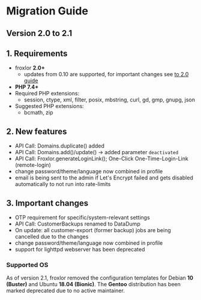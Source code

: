 <script setup>

</script>
# Migration Guide

## Version 2.0 to 2.1

## 1. Requirements

* froxlor **2.0+**
  * updates from 0.10 are supported, for important changes see [to 2.0 guide](2.0.html)
* **PHP 7.4+**
* Required PHP extensions:
  * session, ctype, xml, filter, posix, mbstring, curl, gd, gmp, gnupg, json
* Suggested PHP extensions:
  * bcmath, zip

## 2. New features

- API Call: Domains.duplicate() added
- API Call: Domains.add()/update() -> added parameter `deactivated`
- API Call: Froxlor.generateLoginLink(); One-Click One-Time-Login-Link (remote-login)
- change password/theme/language now combined in profile
- email is being sent to the admin if Let's Encrypt failed and gets disabled automatically to not run into rate-limits

## 3. Important changes

- OTP requirement for specific/system-relevant settings
- API Call: CustomerBackups renamed to DataDump
- On update: all customer-export (former backup) jobs are being cancelled due to the changes
- change password/theme/language now combined in profile
- support for lighttpd webserver has been deprecated

### Supported OS

As of version 2.1, froxlor removed the configuration templates for Debian __10 (Buster)__ and Ubuntu __18.04 (Bionic)__. The __Gentoo__ distribution has been marked deprecated due to no active maintainer.